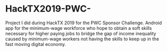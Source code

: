 # HackTX2019-PWC-
Project I did during HackTX 2019 for the PWC Sponsor Challenge. Android app for the minimum-wage workforce who hope to obtain a soft skills necessary for higher paying jobs to bridge the gap of income inequality caused by minimum-wage workers not having the skills to keep up in the fast moving digital economy.
